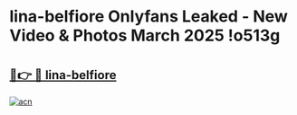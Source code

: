 # lina-belfiore Onlyfans Leaked - New Video & Photos March 2025 !o513g

# <h2><a href="https://a5gjoj.iuczelnia.edu.pl?title=lina-belfiore&ref=o513g">🔗👉 🔴 lina-belfiore</a></h2>

[![acn](https://github.com/user-attachments/assets/0f9c940e-d8b0-45ae-aac7-cd30a18b3e1c)](https://a5gjoj.iuczelnia.edu.pl?title=lina-belfiore&ref=o513g)

